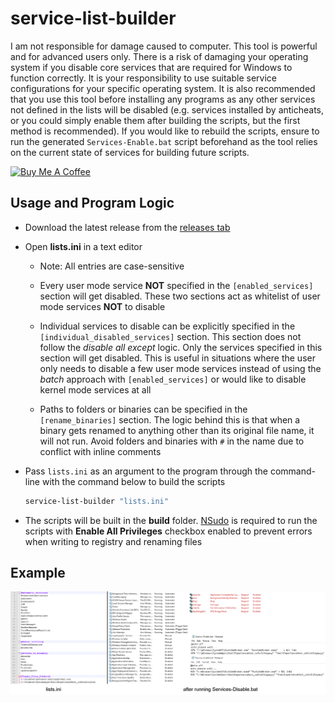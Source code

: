 # service-list-builder

I am not responsible for damage caused to computer. This tool is powerful and for advanced users only. There is a risk of damaging your operating system if you disable core services that are required for Windows to function correctly. It is your responsibility to use suitable service configurations for your specific operating system. It is also recommended that you use this tool before installing any programs as any other services not defined in the lists will be disabled (e.g. services installed by anticheats, or you could simply enable them after building the scripts, but the first method is recommended). If you would like to rebuild the scripts, ensure to run the generated ``Services-Enable.bat`` script beforehand as the tool relies on the current state of services for building future scripts.

[![Buy Me A Coffee](https://www.buymeacoffee.com/assets/img/custom_images/orange_img.png)](https://www.buymeacoffee.com/amitxv)

## Usage and Program Logic

- Download the latest release from the [releases tab](https://github.com/amitxv/service-list-builder/releases)

- Open **lists.ini** in a text editor

    - Note: All entries are case-sensitive

    - Every user mode service **NOT** specified in the ``[enabled_services]`` section will get disabled. These two sections act as whitelist of user mode services **NOT** to disable

    - Individual services to disable can be explicitly specified in the ``[individual_disabled_services]`` section. This section does not follow the *disable all except* logic. Only the services specified in this section will get disabled. This is useful in situations where the user only needs to disable a few user mode services instead of using the *batch* approach with ``[enabled_services]`` or would like to disable kernel mode services at all

    - Paths to folders or binaries can be specified in the ``[rename_binaries]`` section. The logic behind this is that when a binary gets renamed to anything other than its original file name, it will not run. Avoid folders and binaries with ``#`` in the name due to conflict with inline comments

- Pass ``lists.ini`` as an argument to the program through the command-line with the command below to build the scripts

  ```bat
  service-list-builder "lists.ini"
  ```

- The scripts will be built in the **build** folder. [NSudo](https://github.com/M2Team/NSudo) is required to run the scripts with **Enable All Privileges** checkbox enabled to prevent errors when writing to registry and renaming files

## Example

<img src="./img/lists.png" width="1000">
